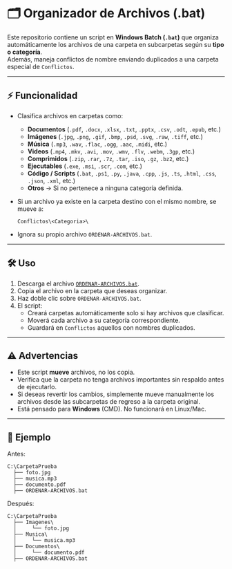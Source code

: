 # 🗂️ Organizador de Archivos (.bat)

Este repositorio contiene un script en **Windows Batch (`.bat`)** que organiza automáticamente los archivos de una carpeta en subcarpetas según su **tipo o categoría**.  
Además, maneja conflictos de nombre enviando duplicados a una carpeta especial de `Conflictos`.

---

## ⚡ Funcionalidad
- Clasifica archivos en carpetas como:  
  - **Documentos** (`.pdf`, `.docx`, `.xlsx`, `.txt`, `.pptx`, `.csv`, `.odt`, `.epub`, etc.)  
  - **Imágenes** (`.jpg`, `.png`, `.gif`, `.bmp`, `.psd`, `.svg`, `.raw`, `.tiff`, etc.)  
  - **Música** (`.mp3`, `.wav`, `.flac`, `.ogg`, `.aac`, `.midi`, etc.)  
  - **Videos** (`.mp4`, `.mkv`, `.avi`, `.mov`, `.wmv`, `.flv`, `.webm`, `.3gp`, etc.)  
  - **Comprimidos** (`.zip`, `.rar`, `.7z`, `.tar`, `.iso`, `.gz`, `.bz2`, etc.)  
  - **Ejecutables** (`.exe`, `.msi`, `.scr`, `.com`, etc.)  
  - **Código / Scripts** (`.bat`, `.ps1`, `.py`, `.java`, `.cpp`, `.js`, `.ts`, `.html`, `.css`, `.json`, `.xml`, etc.)  
  - **Otros** → Si no pertenece a ninguna categoría definida.  

- Si un archivo ya existe en la carpeta destino con el mismo nombre, se mueve a:  
  ```
  Conflictos\<Categoria>\
  ```

- Ignora su propio archivo `ORDENAR-ARCHIVOS.bat`.

---

## 🛠️ Uso
1. Descarga el archivo [`ORDENAR-ARCHIVOS.bat`](./ORDENAR-ARCHIVOS.bat).  
2. Copia el archivo en la carpeta que deseas organizar.  
3. Haz doble clic sobre `ORDENAR-ARCHIVOS.bat`.  
4. El script:
   - Creará carpetas automáticamente solo si hay archivos que clasificar.  
   - Moverá cada archivo a su categoría correspondiente.  
   - Guardará en `Conflictos` aquellos con nombres duplicados.  

---

## ⚠️ Advertencias
- Este script **mueve** archivos, no los copia.  
- Verifica que la carpeta no tenga archivos importantes sin respaldo antes de ejecutarlo.  
- Si deseas revertir los cambios, simplemente mueve manualmente los archivos desde las subcarpetas de regreso a la carpeta original.  
- Está pensado para **Windows** (CMD). No funcionará en Linux/Mac.  

---

## 📂 Ejemplo

Antes:
```
C:\CarpetaPrueba
  ├── foto.jpg
  ├── musica.mp3
  ├── documento.pdf
  ├── ORDENAR-ARCHIVOS.bat
```

Después:
```
C:\CarpetaPrueba
  ├── Imagenes\
  │     └── foto.jpg
  ├── Musica\
  │     └── musica.mp3
  ├── Documentos\
  │     └── documento.pdf
  ├── ORDENAR-ARCHIVOS.bat
```
